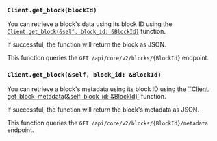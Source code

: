 ### `Client.get_block(blockId)`

You can retrieve a block's data using its block ID using
the [`Client.get_block(&self, block_id: &BlockId)`](./../libraries/nodejs/references/classes/Client#getblock)
function.

If successful, the function will return the block as JSON.

This function queries the `GET /api/core/v2/blocks/{BlockId}` endpoint.

### `Client.get_block(&self, block_id: &BlockId)`

You can retrieve a block's metadata using its block ID using
the [``Client. get_block_metadata(&self, block_id: &BlockId)`](iota_client/client/struct.Client.html#method.get_block_metadata)
function.

If successful, the function will return the block's metadata as JSON.

This function queries the `GET /api/core/v2/blocks/{BlockId}/metadata` endpoint.
